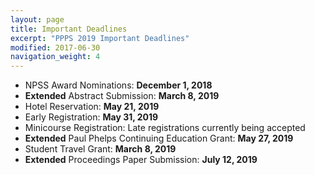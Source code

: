 ```yaml
---
layout: page
title: Important Deadlines
excerpt: "PPPS 2019 Important Deadlines"
modified: 2017-06-30
navigation_weight: 4
---
```


- NPSS Award Nominations: **December 1, 2018**
- **Extended** Abstract Submission: **March 8, 2019**
- Hotel Reservation: **May 21, 2019**
- Early Registration: **May 31, 2019**
- Minicourse Registration: Late registrations currently being accepted
- **Extended** Paul Phelps Continuing Education Grant: **May 27, 2019**
- Student Travel Grant: **March 8, 2019**
- **Extended** Proceedings Paper Submission: **July 12, 2019**
